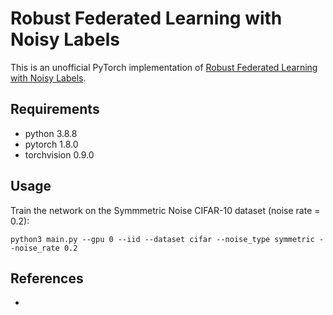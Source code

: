 # Robust Federated Learning with Noisy Labels
This is an unofficial PyTorch implementation of [Robust Federated Learning with Noisy Labels](https://arxiv.org/abs/2012.01700). 

## Requirements
- python 3.8.8
- pytorch 1.8.0
- torchvision 0.9.0 

## Usage
Train the network on the Symmmetric Noise CIFAR-10 dataset (noise rate = 0.2):

```
python3 main.py --gpu 0 --iid --dataset cifar --noise_type symmetric --noise_rate 0.2 
```

## References
- 